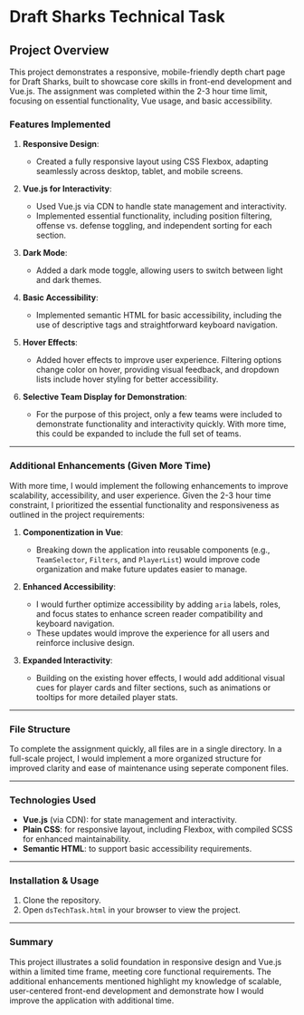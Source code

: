 # Draft Sharks Technical Task

## Project Overview

This project demonstrates a responsive, mobile-friendly depth chart page for Draft Sharks, built to showcase core skills in front-end development and Vue.js. The assignment was completed within the 2-3 hour time limit, focusing on essential functionality, Vue usage, and basic accessibility.

### Features Implemented

1. **Responsive Design**: 
   - Created a fully responsive layout using CSS Flexbox, adapting seamlessly across desktop, tablet, and mobile screens.
   
2. **Vue.js for Interactivity**:
   - Used Vue.js via CDN to handle state management and interactivity.
   - Implemented essential functionality, including position filtering, offense vs. defense toggling, and independent sorting for each section.

3. **Dark Mode**:
   - Added a dark mode toggle, allowing users to switch between light and dark themes.

4. **Basic Accessibility**:
   - Implemented semantic HTML for basic accessibility, including the use of descriptive tags and straightforward keyboard navigation.

5. **Hover Effects**:
   - Added hover effects to improve user experience. Filtering options change color on hover, providing visual feedback, and dropdown lists include hover styling for better accessibility.

6. **Selective Team Display for Demonstration**:
   - For the purpose of this project, only a few teams were included to demonstrate functionality and interactivity quickly. With more time, this could be expanded to include the full set of teams.

---

### Additional Enhancements (Given More Time)

With more time, I would implement the following enhancements to improve scalability, accessibility, and user experience. Given the 2-3 hour time constraint, I prioritized the essential functionality and responsiveness as outlined in the project requirements:

1. **Componentization in Vue**:
   - Breaking down the application into reusable components (e.g., `TeamSelector`, `Filters`, and `PlayerList`) would improve code organization and make future updates easier to manage.

2. **Enhanced Accessibility**:
   - I would further optimize accessibility by adding `aria` labels, roles, and focus states to enhance screen reader compatibility and keyboard navigation.
   - These updates would improve the experience for all users and reinforce inclusive design.

3. **Expanded Interactivity**:
   - Building on the existing hover effects, I would add additional visual cues for player cards and filter sections, such as animations or tooltips for more detailed player stats.

---

### File Structure

To complete the assignment quickly, all files are in a single directory. In a full-scale project, I would implement a more organized structure for improved clarity and ease of maintenance using seperate component files.

---

### Technologies Used

- **Vue.js** (via CDN): for state management and interactivity.
- **Plain CSS**: for responsive layout, including Flexbox, with compiled SCSS for enhanced maintainability.
- **Semantic HTML**: to support basic accessibility requirements.

---

### Installation & Usage

1. Clone the repository.
2. Open `dsTechTask.html` in your browser to view the project.

---

### Summary

This project illustrates a solid foundation in responsive design and Vue.js within a limited time frame, meeting core functional requirements. The additional enhancements mentioned highlight my knowledge of scalable, user-centered front-end development and demonstrate how I would improve the application with additional time.
